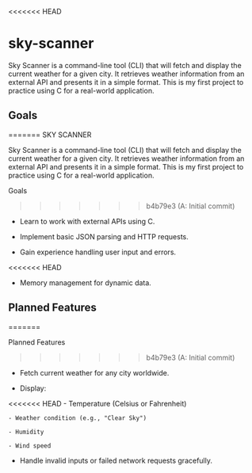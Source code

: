 <<<<<<< HEAD
# sky-scanner

Sky Scanner is a command-line tool (CLI) that will fetch and display the current weather for a given city. It retrieves weather information from an external API and presents it in a simple format. This is my first project to practice using C for a real-world application.

## Goals
=======
SKY SCANNER

Sky Scanner is a command-line tool (CLI) that will fetch and display the current weather for a given city. It retrieves weather information from an external API and presents it in a simple format. This is my first project to practice using C for a real-world application.


Goals
>>>>>>> b4b79e3 (A: Initial commit)

- Learn to work with external APIs using C.

- Implement basic JSON parsing and HTTP requests.

- Gain experience handling user input and errors.

<<<<<<< HEAD
- Memory management for dynamic data.

## Planned Features
=======

Planned Features
>>>>>>> b4b79e3 (A: Initial commit)

- Fetch current weather for any city worldwide.

- Display:

<<<<<<< HEAD
    - Temperature (Celsius or Fahrenheit)

    - Weather condition (e.g., "Clear Sky")

    - Humidity

    - Wind speed

- Handle invalid inputs or failed network requests gracefully.
